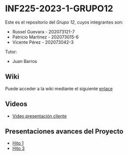 # INF225-2023-1-GRUPO12

Este es el repositorio del *Grupo 12*, cuyos integrantes son:

* Russel Guevara - 202073121-7
* Patricio Martinez - 202073015-6
* Vicente Pérez - 202073042-3

Tutor:

* Juan Barros

## Wiki

Puede acceder a la wiki mediante el siguiente [enlace](https://gitlab.inf.utfsm.cl/vperez/inf225-2023-1-grupo12/-/wikis/home)

## Videos 

* [Video presentación cliente](https://youtu.be/rmBCuRhtwx0)


## Presentaciones avances del Proyecto

* [Hito 1](https://usmcl-my.sharepoint.com/:p:/r/personal/vicente_perezc_usm_cl/Documents/Entrega%20proyecto.pptx?d=w023d8414509d46e0b9c26eca647771d3&csf=1&web=1&e=95zi6U)
* [Hito 3](https://usmcl-my.sharepoint.com/:p:/r/personal/vicente_perezc_usm_cl/Documents/Entrega%20Hito%203.pptx?d=wf34da3533c2a45fd93902688d7f4a7a7&csf=1&web=1&e=RaIlma)

